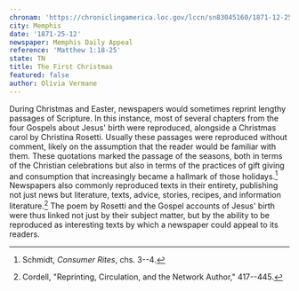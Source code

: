 ```yaml
---
chronam: 'https://chroniclingamerica.loc.gov/lccn/sn83045160/1871-12-25/ed-1/seq-1/\#words=birth+jesus+christ+wise+mary+joseph+child+holy+ghost'
city: Memphis
date: '1871-25-12'
newspaper: Memphis Daily Appeal
reference: 'Matthew 1:18-25'
state: TN
title: The First Christmas
featured: false
author: Olivia Vermane
---
```


During Christmas and Easter, newspapers would sometimes reprint lengthy passages of Scripture. In this instance, most of several chapters from the four Gospels about Jesus' birth were reproduced, alongside a Christmas carol by Christina Rosetti. Usually these passages were reproduced without comment, likely on the assumption that the reader would be familiar with them. These quotations marked the passage of the seasons, both in terms of the Christian celebrations but also in terms of the practices of gift giving and consumption that increasingly became a hallmark of those holidays.[^1] Newspapers also commonly reproduced texts in their entirety, publishing not just news but literature, texts, advice, stories, recipes, and information literature.[^2] The poem by Rosetti and the Gospel accounts of Jesus' birth were thus linked not just by their subject matter, but by the ability to be reproduced as interesting texts by which a newspaper could appeal to its readers.

[^1]: Schmidt, *Consumer Rites*, chs. 3--4.

[^2]: Cordell, "Reprinting, Circulation, and the Network Author," 417--445.
